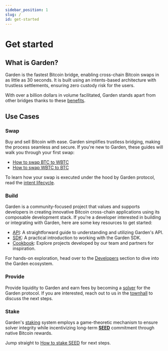 ```yaml
---
sidebar_position: 1
slug: /
id: get-started
---
```


# Get started

## What is Garden?

Garden is the fastest Bitcoin bridge, enabling cross-chain Bitcoin swaps in as little as 30 seconds. It is built using an intents-based architecture with trustless settlements, ensuring zero custody risk for the users.

With over a billion dollars in volume facilitated, Garden stands apart from other bridges thanks to these [benefits](fundamentals/benefits/Benefits.md).

## Use Cases[​](https://docs.garden.finance/#use-cases) <a href="#use-cases" id="use-cases"></a>

### Swap <a href="#swap" id="swap"></a>

Buy and sell Bitcoin with ease. Garden simplifies trustless bridging, making the process seamless and secure. If you're new to Garden, these guides will walk you through your first swap:

* [How to swap BTC to WBTC](../home/basics/guides/swap/BtcWbtc.md)
* [How to swap WBTC to BTC](../home/basics/guides/swap/WbtcBtc.md)

To learn how your swap is executed under the hood by Garden protocol, read the [intent lifecycle](fundamentals/how-it-works/IntentFlow.md).

### Build <a href="#build" id="build"></a>

Garden is a community-focused project that values and supports developers in creating innovative Bitcoin cross-chain applications using its composable development stack. If you're a developer interested in building or integrating with Garden, here are some key resources to get started:

* [API](../developers/api/Api.mdx): A straightforward guide to understanding and utilizing Garden's API.
* [SDK](../developers/sdk/Sdk.md): A practical introduction to working with the Garden SDK.
* [Cookbook](../developers/cookbook/Cookbook.md): Explore projects developed by our team and partners for inspiration.

For hands-on exploration, head over to the [Developers](../developers/Developers.md) section to dive into the Garden ecosystem.

### Provide​ <a href="#provide" id="provide"></a>

Provide liquidity to Garden and earn fees by becoming a [solver](fundamentals/introduction/Solvers.md) for the Garden protocol. If you are interested, reach out to us in the [townhall](https://discord.com/invite/Fp4ZmZZrFu) to discuss the next steps.

### Stake <a href="#stake" id="stake"></a>

Garden's [staking](fundamentals/introduction/Stakers.md) system employs a game-theoretic mechanism to ensure solver integrity while incentivizing long-term [**SEED**](governance/Tokenomics.md) commitment through native Bitcoin rewards.

Jump straight to [How to stake SEED](../home/basics/guides/stake/StakeSEED.md) for next steps.&#x20;
